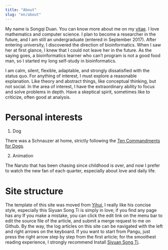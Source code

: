 ```yaml
---
title: "About"
slug: "en/about"
---
```


My name is Songqi Duan. You can know more about me on my [vitae](../vitae/). I love mathematics and computer science. I plan to become a researcher in the future, and I am still an undergraduate (entered in September 2017). After entering university, I discovered the direction of bioinformatics. When I saw her at first glance, I knew that I could not leave her in the future. As the saying goes, a bioinformatics learner who can’t program is not a good food man, so I started my long self-study in bioinformatics.

I am calm, silent, flexible, adaptable, and strongly dissatisfied with the status quo. For anything of interest, I must explore a reasonable explanation. Like theory and abstract things, like conceptual thinking, but not social. In the area of interest, I have the extraordinary ability to focus and solve problems in depth. Have a skeptical spirit, sometimes like to criticize, often good at analysis.

# Personal interests

1. Dog
  
  There was a Schnauzer at home, strictly following the [Ten Commandments for Dogs](/cn/2020/08/ten-commandments-for-dogs/).

2. Animation

  The Naruto that has been chasing since childhood is over, and now I prefer to watch the new fan of each quarter, especially about love and daily life.
  
# Site structure

The template of this site was moved from [Yihui](https://github.com/rbind/yihui), I really like his concise style, especially this Siyuan Song Ti is simply in love; if you find any page has any If you make a mistake, you can click the edit link on the menu bar to edit the source file of the article, and submit a merge request to me on Github. By the way, the log articles on this site can be navigated with the left and right arrows on the keyboard. If you want to start from Pangu, just press the right arrow step by step from the first article; for the smoothest reading experience, I strongly recommend Install [Siyuan Song Ti](https://db.songqi.online/SiYuanSongTi.zip).
